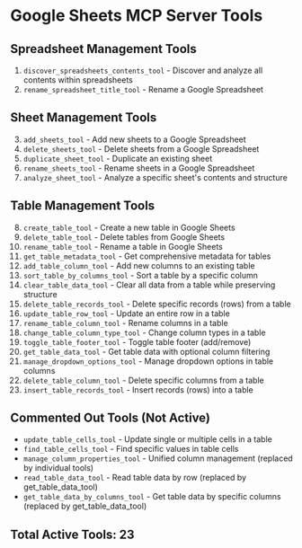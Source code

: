 # Google Sheets MCP Server Tools

## Spreadsheet Management Tools
1. `discover_spreadsheets_contents_tool` - Discover and analyze all contents within spreadsheets
2. `rename_spreadsheet_title_tool` - Rename a Google Spreadsheet

## Sheet Management Tools
3. `add_sheets_tool` - Add new sheets to a Google Spreadsheet
4. `delete_sheets_tool` - Delete sheets from a Google Spreadsheet
5. `duplicate_sheet_tool` - Duplicate an existing sheet
6. `rename_sheets_tool` - Rename sheets in a Google Spreadsheet
7. `analyze_sheet_tool` - Analyze a specific sheet's contents and structure

## Table Management Tools
8. `create_table_tool` - Create a new table in Google Sheets
9. `delete_table_tool` - Delete tables from Google Sheets
10. `rename_table_tool` - Rename a table in Google Sheets
11. `get_table_metadata_tool` - Get comprehensive metadata for tables
12. `add_table_column_tool` - Add new columns to an existing table
13. `sort_table_by_columns_tool` - Sort a table by a specific column
14. `clear_table_data_tool` - Clear all data from a table while preserving structure
15. `delete_table_records_tool` - Delete specific records (rows) from a table
16. `update_table_row_tool` - Update an entire row in a table
17. `rename_table_column_tool` - Rename columns in a table
18. `change_table_column_type_tool` - Change column types in a table
19. `toggle_table_footer_tool` - Toggle table footer (add/remove)
20. `get_table_data_tool` - Get table data with optional column filtering
21. `manage_dropdown_options_tool` - Manage dropdown options in table columns
22. `delete_table_column_tool` - Delete specific columns from a table
23. `insert_table_records_tool` - Insert records (rows) into a table

## Commented Out Tools (Not Active)
- `update_table_cells_tool` - Update single or multiple cells in a table
- `find_table_cells_tool` - Find specific values in table cells
- `manage_column_properties_tool` - Unified column management (replaced by individual tools)
- `read_table_data_tool` - Read table data by row (replaced by get_table_data_tool)
- `get_table_data_by_columns_tool` - Get table data by specific columns (replaced by get_table_data_tool)

## Total Active Tools: 23
